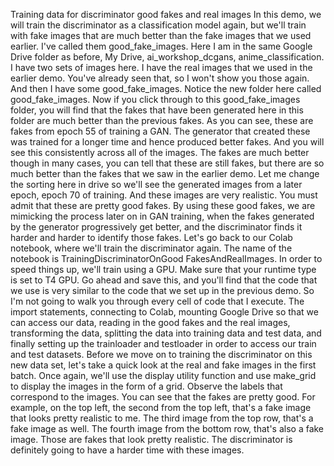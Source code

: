 Training data for discriminator good fakes and real images
In this demo, we will train the discriminator as a classification model again, but we'll train with fake images that are much better than the fake images that we used earlier. I've called them good_fake_images. Here I am in the same Google Drive folder as before, My Drive, ai_workshop_dcgans, anime_classification. I have two sets of images here. I have the real images that we used in the earlier demo. You've already seen that, so I won't show you those again. And then I have some good_fake_images. Notice the new folder here called good_fake_images. Now if you click through to this good_fake_images folder, you will find that the fakes that have been generated here in this folder are much better than the previous fakes. As you can see, these are fakes from epoch 55 of training a GAN. The generator that created these was trained for a longer time and hence produced better fakes. And you will see this consistently across all of the images. The fakes are much better though in many cases, you can tell that these are still fakes, but there are so much better than the fakes that we saw in the earlier demo. Let me change the sorting here in drive so we'll see the generated images from a later epoch, epoch 70 of training. And these images are very realistic. You must admit that these are pretty good fakes. By using these good fakes, we are mimicking the process later on in GAN training, when the fakes generated by the generator progressively get better, and the discriminator finds it harder and harder to identify those fakes. Let's go back to our Colab notebook, where we'll train the discriminator again. The name of the notebook is TrainingDiscriminatorOnGood FakesAndRealImages. In order to speed things up, we'll train using a GPU. Make sure that your runtime type is set to T4 GPU. Go ahead and save this, and you'll find that the code that we use is very similar to the code that we set up in the previous demo. So I'm not going to walk you through every cell of code that I execute. The import statements, connecting to Colab, mounting Google Drive so that we can access our data, reading in the good fakes and the real images, transforming the data, splitting the data into training data and test data, and finally setting up the trainloader and testloader in order to access our train and test datasets. Before we move on to training the discriminator on this new data set, let's take a quick look at the real and fake images in the first batch. Once again, we'll use the display utility function and use make_grid to display the images in the form of a grid. Observe the labels that correspond to the images. You can see that the fakes are pretty good. For example, on the top left, the second from the top left, that's a fake image that looks pretty realistic to me. The third image from the top row, that's a fake image as well. The fourth image from the bottom row, that's also a fake image. Those are fakes that look pretty realistic. The discriminator is definitely going to have a harder time with these images.